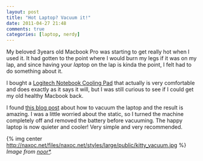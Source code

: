 ```yaml
---
layout: post
title: "Hot Laptop? Vacuum it!"
date: 2011-04-27 21:48
comments: true
categories: [laptop, nerdy]
---
```

My beloved 3years old Macbook Pro was starting to get really hot when I used it. It had gotten to the point where I would burn my legs if it was on my lap, and since having your *lap*top on the lap is kinda the point, I felt had to do something about it.

I bought a [Logitech Notebook Cooling Pad](“http://www.amazon.com/Logitech-Notebook-Cooling-N100-Gray/dp/B003BEDQYY/ref=sr_1_1?ie=UTF8&qid=1303933766&sr=8-1”) that actually is very comfortable and does exactly as it says it will, but I was still curious to see if I could get my old healthy Macbook back. 

I found [this blog post](“http://www.andrew.co.za/2008/02/quick-macbook-clean.html”) about how to vacuum the laptop and the result is amazing. I was a little worried about the static, so I turned the machine completely off and removed the battery before vacuuming. The happy laptop is now quieter and cooler! Very simple and very recommended. 

{% img center http://naxoc.net/files/naxoc.net/styles/large/public/kitty_vacuum.jpg %}  
_Image from [*n*o*o*r*](http://www.flickr.com/photos/noortje/268437984/)._
